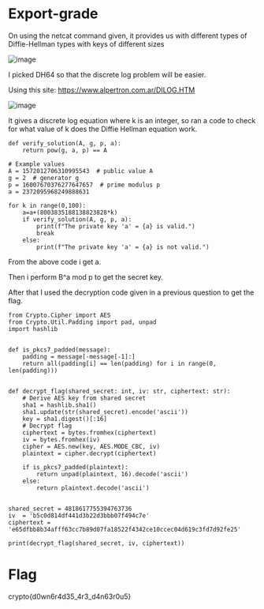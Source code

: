 # Export-grade

On using the netcat command given, it provides us with different types of Diffie-Hellman types with keys of different sizes

![image](https://github.com/Snapskillz123/Cryptohack/assets/149099858/aac94ba4-ae7c-4377-aace-527bf1e3b7ae)

I picked DH64 so that the discrete log problem will be easier.

Using this site: https://www.alpertron.com.ar/DILOG.HTM 

![image](https://github.com/Snapskillz123/Cryptohack/assets/149099858/23ee2e0e-55c3-4aa8-a4ad-287f457654fc)

It gives a discrete log equation where k is an integer, so ran a code to check for what value of k does the Diffie Hellman equation work.

```
def verify_solution(A, g, p, a):
    return pow(g, a, p) == A

# Example values
A = 1572012706310995543  # public value A
g = 2  # generator g
p = 16007670376277647657  # prime modulus p
a = 2372095968249888631

for k in range(0,100):
    a=a+(8003835188138823828*k)
    if verify_solution(A, g, p, a):
        print(f"The private key 'a' = {a} is valid.")
        break
    else:
        print(f"The private key 'a' = {a} is not valid.")
```
From the above code i get a.

Then i perform B^a mod p to get the secret key.

After that I used the decryption code given in a previous question to get the flag.

```
from Crypto.Cipher import AES
from Crypto.Util.Padding import pad, unpad
import hashlib


def is_pkcs7_padded(message):
    padding = message[-message[-1]:]
    return all(padding[i] == len(padding) for i in range(0, len(padding)))


def decrypt_flag(shared_secret: int, iv: str, ciphertext: str):
    # Derive AES key from shared secret
    sha1 = hashlib.sha1()
    sha1.update(str(shared_secret).encode('ascii'))
    key = sha1.digest()[:16]
    # Decrypt flag
    ciphertext = bytes.fromhex(ciphertext)
    iv = bytes.fromhex(iv)
    cipher = AES.new(key, AES.MODE_CBC, iv)
    plaintext = cipher.decrypt(ciphertext)

    if is_pkcs7_padded(plaintext):
        return unpad(plaintext, 16).decode('ascii')
    else:
        return plaintext.decode('ascii')


shared_secret = 4818617755394763736
iv  = 'b5c0d814df441d3b22d3bbb07f494c7e'
ciphertext = 'e65dfbb8b34afff63cc7b89d07fa18522f4342ce10ccec04d619c3fd7d92fe25'

print(decrypt_flag(shared_secret, iv, ciphertext))
```

  # Flag

  crypto{d0wn6r4d35_4r3_d4n63r0u5}

